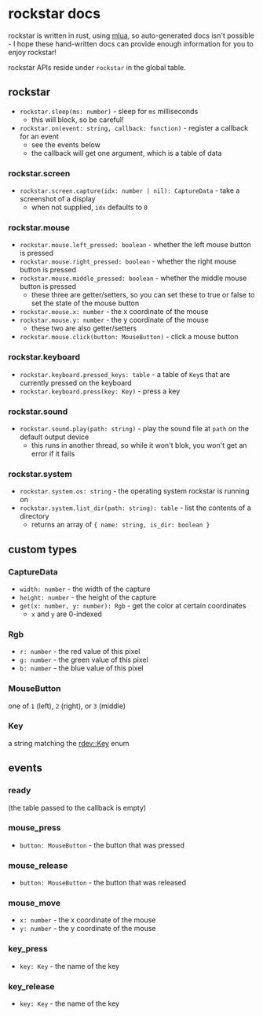 # rockstar docs

rockstar is written in rust, using [mlua](https://lib.rs/mlua), so auto-generated docs isn't possible - I hope these hand-written docs can provide enough information for you to enjoy rockstar!

rockstar APIs reside under `rockstar` in the global table.

## rockstar

- `rockstar.sleep(ms: number)` - sleep for `ms` milliseconds
  - this will block, so be careful!
- `rockstar.on(event: string, callback: function)` - register a callback for an event
  - see the events below
  - the callback will get one argument, which is a table of data

### rockstar.screen

- `rockstar.screen.capture(idx: number | nil): CaptureData` - take a screenshot of a display
  - when not supplied, `idx` defaults to `0`

### rockstar.mouse

- `rockstar.mouse.left_pressed: boolean` - whether the left mouse button is pressed
- `rockstar.mouse.right_pressed: boolean` - whether the right mouse button is pressed
- `rockstar.mouse.middle_pressed: boolean` - whether the middle mouse button is pressed
  - these three are getter/setters, so you can set these to true or false to set the state of the mouse button
- `rockstar.mouse.x: number` - the x coordinate of the mouse
- `rockstar.mouse.y: number` - the y coordinate of the mouse
  - these two are also getter/setters
- `rockstar.mouse.click(button: MouseButton)` - click a mouse button

### rockstar.keyboard

- `rockstar.keyboard.pressed_keys: table` - a table of `Key`s that are currently pressed on the keyboard
- `rockstar.keyboard.press(key: Key)` - press a key

### rockstar.sound

- `rockstar.sound.play(path: string)` - play the sound file at `path` on the default output device
  - this runs in another thread, so while it won't blok, you won't get an error if it fails

### rockstar.system

- `rockstar.system.os: string` - the operating system rockstar is running on
- `rockstar.system.list_dir(path: string): table` - list the contents of a directory
  - returns an array of `{ name: string, is_dir: boolean }`

## custom types

### CaptureData

- `width: number` - the width of the capture
- `height: number` - the height of the capture
- `get(x: number, y: number): Rgb` - get the color at certain coordinates
  - `x` and `y` are 0-indexed

### Rgb

- `r: number` - the red value of this pixel
- `g: number` - the green value of this pixel
- `b: number` - the blue value of this pixel

### MouseButton

one of `1` (left), `2` (right), or `3` (middle)

### Key

a string matching the [rdev::Key](https://docs.rs/rdev/latest/rdev/enum.Key.html) enum

## events

### ready

(the table passed to the callback is empty)

### mouse_press

- `button: MouseButton` - the button that was pressed

### mouse_release

- `button: MouseButton` - the button that was released

### mouse_move

- `x: number` - the x coordinate of the mouse
- `y: number` - the y coordinate of the mouse

### key_press

- `key: Key` - the name of the key

### key_release

- `key: Key` - the name of the key
